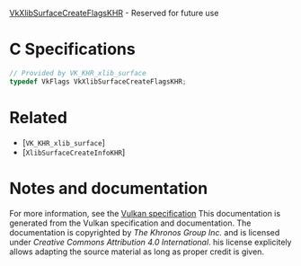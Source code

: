 [VkXlibSurfaceCreateFlagsKHR](https://www.khronos.org/registry/vulkan/specs/1.3-extensions/man/html/VkXlibSurfaceCreateFlagsKHR.html) - Reserved for future use

# C Specifications
```c
// Provided by VK_KHR_xlib_surface
typedef VkFlags VkXlibSurfaceCreateFlagsKHR;
```

# Related
- [`VK_KHR_xlib_surface`]
- [`XlibSurfaceCreateInfoKHR`]

# Notes and documentation
For more information, see the [Vulkan specification](https://www.khronos.org/registry/vulkan/specs/1.3-extensions/html/vkspec.html)
This documentation is generated from the Vulkan specification and documentation.
The documentation is copyrighted by *The Khronos Group Inc.* and is licensed under *Creative Commons Attribution 4.0 International*.
his license explicitely allows adapting the source material as long as proper credit is given.
        